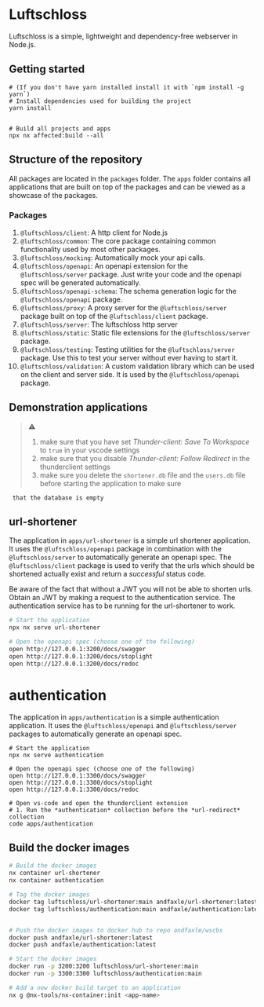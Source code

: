 # Luftschloss

Luftschloss is a simple, lightweight and dependency-free webserver in Node.js.

## Getting started

```
# (If you don't have yarn installed install it with `npm install -g yarn`)
# Install dependencies used for building the project
yarn install


# Build all projects and apps
npx nx affected:build --all
```

## Structure of the repository

All packages are located in the `packages` folder. The `apps` folder contains all applications that are built on top of
the packages and can be viewed as a showcase of the packages.

### Packages

1. `@luftschloss/client`: A http client for Node.js
2. `@luftschloss/common`: The core package containing common functionality used by most other packages.
3. `@luftschloss/mocking`: Automatically mock your api calls.
4. `@luftschloss/openapi`: An openapi extension for the `@luftschloss/server` package. Just write your code and the
   openapi spec will be generated automatically.
5. `@luftschloss/openapi-schema`: The schema generation logic for the `@luftschloss/openapi` package.
6. `@luftschloss/proxy`: A proxy server for the `@luftschloss/server` package built on top of the `@luftschloss/client`
   package.
7. `@luftschloss/server`: The luftschloss http server
8. `@luftschloss/static`: Static file extensions for the `@luftschloss/server` package.
9. `@luftschloss/testing`: Testing utilities for the `@luftschloss/server` package. Use this to test your server without
   ever having to start it.
10. `@luftschloss/validation`: A custom validation library which can be used on the client and server side. It is used
    by the `@luftschloss/openapi` package.

## Demonstration applications

> :warning:
>
> 1. make sure that you have set _Thunder-client: Save To Workspace_ to `true` in your vscode settings
> 2. make sure that you disable _Thunder-client: Follow Redirect_ in the thunderclient settings
> 3. make sure you delete the `shortener.db` file and the `users.db` file before starting the application to make sure

     that the database is empty

## url-shortener

The application in `apps/url-shortener` is a simple url shortener application. It uses the `@luftschloss/openapi`
package in combination with the `@luftschloss/server` to automatically generate an openapi spec.
The `@luftschloss/client` package is used to verify that the urls which should be shortened actually exist and return a
_successful_ status code.

Be aware of the fact that without a JWT you will not be able to shorten urls. Obtain an JWT by making a request to the
authentication service. The authentication service has to be running for the url-shortener to work.

```bash
# Start the application
npx nx serve url-shortener

# Open the openapi spec (choose one of the following)
open http://127.0.0.1:3200/docs/swagger
open http://127.0.0.1:3200/docs/stoplight
open http://127.0.0.1:3200/docs/redoc
```

# authentication

The application in `apps/authentication` is a simple authentication application. It uses the `@luftschloss/openapi` and
`@luftschloss/server` packages to automatically generate an openapi spec.

```
# Start the application
npx nx serve authentication

# Open the openapi spec (choose one of the following)
open http://127.0.0.1:3300/docs/swagger
open http://127.0.0.1:3300/docs/stoplight
open http://127.0.0.1:3300/docs/redoc

# Open vs-code and open the thunderclient extension
# 1. Run the *authentication* collection before the *url-redirect* collection
code apps/authentication
```

## Build the docker images

```bash
# Build the docker images
nx container url-shortener
nx container authentication
```

```bash
# Tag the docker images
docker tag luftschloss/url-shortener:main andfaxle/url-shortener:latest
docker tag luftschloss/authentication:main andfaxle/authentication:latest
```

```bash

# Push the docker images to docker hub to repo andfaxle/wscbs
docker push andfaxle/url-shortener:latest
docker push andfaxle/authentication:latest
```

```bash
# Start the docker images
docker run -p 3200:3200 luftschloss/url-shortener:main
docker run -p 3300:3300 luftschloss/authentication:main

# Add a new docker build target to an application
nx g @nx-tools/nx-container:init <app-name>
```
